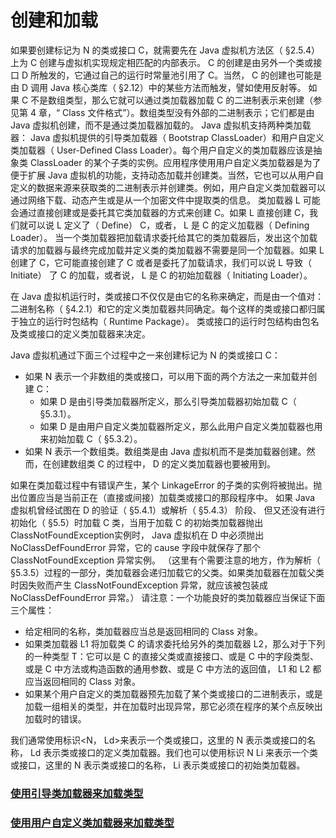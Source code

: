 # 创建和加载

如果要创建标记为 N 的类或接口 C，就需要先在 Java 虚拟机方法区（ §2.5.4）上为 C 创建与虚拟机实现规定相匹配的内部表示。 C 的创建是由另外一个类或接口 D 所触发的，它通过自己的运行时常量池引用了 C。当然， C 的创建也可能是由 D 调用 Java 核心类库（ §2.12）中的某些方法而触发，譬如使用反射等。
如果 C 不是数组类型，那么它就可以通过类加载器加载 C 的二进制表示来创建（参见第 4 章，“ Class 文件格式”）。数组类型没有外部的二进制表示；它们都是由 Java 虚拟机创建，而不是通过类加载器加载的。
Java 虚拟机支持两种类加载器： Java 虚拟机提供的引导类加载器（ Bootstrap ClassLoader）和用户自定义类加载器（ User-Defined Class Loader）。每个用户自定义的类加载器应该是抽象类 ClassLoader 的某个子类的实例。应用程序使用用户自定义类加载器是为了便于扩展 Java 虚拟机的功能，支持动态加载并创建类。当然，它也可以从用户自定义的数据来源来获取类的二进制表示并创建类。例如，用户自定义类加载器可以通过网络下载、动态产生或是从一个加密文件中提取类的信息。
类加载器 L 可能会通过直接创建或是委托其它类加载器的方式来创建 C。如果 L 直接创建 C，我们就可以说 L 定义了（ Define） C，或者， L 是 C 的定义加载器（ Defining Loader）。
当一个类加载器把加载请求委托给其它的类加载器后，发出这个加载请求的加载器与最终完成加载并定义类的类加载器不需要是同一个加载器。如果 L 创建了 C，它可能直接创建了 C 或者是委托了加载请求，我们可以说 L 导致（ Initiate） 了 C 的加载，或者说， L 是 C 的初始加载器（ Initiating Loader）。

在 Java 虚拟机运行时，类或接口不仅仅是由它的名称来确定，而是由一个值对：二进制名称（ §4.2.1）和它的定义类加载器共同确定。每个这样的类或接口都归属于独立的运行时包结构（ Runtime Package）。 类或接口的运行时包结构由包名及类或接口的定义类加载器来决定。

Java 虚拟机通过下面三个过程中之一来创建标记为 N 的类或接口 C：

* 如果 N 表示一个非数组的类或接口，可以用下面的两个方法之一来加载并创建 C：
  * 如果 D 是由引导类加载器所定义，那么引导类加载器初始加载 C（ §5.3.1）。
  * 如果 D 是由用户自定义类加载器所定义，那么此用户自定义类加载器也用来初始加载 C（ §5.3.2）。
* 如果 N 表示一个数组类。数组类是由 Java 虚拟机而不是类加载器创建。然而，在创建数组类 C 的过程中， D 的定义类加载器也要被用到。

如果在类加载过程中有错误产生，某个 LinkageError 的子类的实例将被抛出。抛出位置应当是当前正在（直接或间接）加载类或接口的那段程序中。
如果 Java 虚拟机曾经试图在 D 的验证（ §5.4.1）或解析（ §5.4.3） 阶段、 但又还没有进行初始化（ §5.5）时加载 C 类，当用于加载 C 的初始类加载器抛出 ClassNotFoundException实例时， Java 虚拟机在 D 中必须抛出 NoClassDefFoundError 异常，它的 cause 字段中就保存了那个 ClassNotFoundException 异常实例。
（这里有个需要注意的地方，作为解析（ §5.3.5）过程的一部分，类加载器会递归加载它的父类。如果类加载器在加载父类时因失败而产生 ClassNotFoundException 异常，就应该被包装成 NoClassDefFoundError 异常。）
请注意：一个功能良好的类加载器应当保证下面三个属性：

* 给定相同的名称，类加载器应当总是返回相同的 Class 对象。
* 如果类加载器 L1 将加载类 C 的请求委托给另外的类加载器 L2，那么对于下列的一种类型 T：它可以是 C 的直接父类或直接接口、或是 C 中的字段类型、或是 C 中方法或构造函数的通用参数、或是 C 中方法的返回值， L1 和 L2 都应当返回相同的 Class 对象。
* 如果某个用户自定义的类加载器预先加载了某个类或接口的二进制表示，或是加载一组相关的类型，并在加载时出现异常，那它必须在程序的某个点反映出加载时的错误。 

我们通常使用标识<N， Ld>来表示一个类或接口，这里的 N 表示类或接口的名称， Ld 表示类或接口的定义类加载器。我们也可以使用标识 N Li 来表示一个类或接口，这里的 N 表示类或接口的名称， Li 表示类或接口的初始类加载器。 

### [使用引导类加载器来加载类型](TheUseOfTheBootstrapClassLoaderToLoadType.md)

### [使用用户自定义类加载器来加载类型](TheUseOfACustomClassLoaderToLoadType.md)